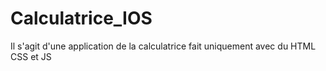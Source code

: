 # Calculatrice_IOS
 Il s'agit d'une application de la calculatrice fait uniquement avec du HTML CSS et JS
